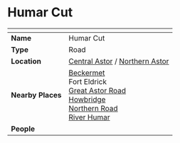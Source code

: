 # Humar Cut

| []() | |
| --- | --- |
| **Name** | Humar Cut |
| **Type** | Road |
| **Location** | [Central Astor](../regions/central-astor.md) / [Northern Astor](../regions/northern-astor.md) |
| **Nearby Places** | [Beckermet](../towns/beckermet.md)<br>Fort Eldrick<br>[Great Astor Road](great-astor-road.md)<br>[Howbridge](../villages/howbridge.md)<br>[Northern Road](northern-road.md)<br>[River Humar](../rivers-lakes/river-humar.md) |
| **People** | |
